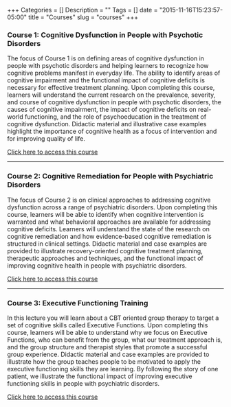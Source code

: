 +++
Categories = []
Description = ""
Tags = []
date = "2015-11-16T15:23:57-05:00"
title = "Courses"
slug = "courses"
+++

### Course 1: Cognitive Dysfunction in People with Psychotic Disorders

The focus of Course 1 is on defining areas of cognitive dysfunction in people with psychotic disorders and helping learners to recognize how cognitive problems manifest in everyday life. The ability to identify areas of cognitive impairment and the functional impact of cognitive deficits is necessary for effective treatment planning. Upon completing this course, learners will understand the current research on the prevalence, severity, and course of cognitive dysfunction in people with psychotic disorders, the causes of cognitive impairment, the impact of cognitive deficits on real-world functioning, and the role of psychoeducation in the treatment of cognitive dysfunction. Didactic material and illustrative case examples highlight the importance of cognitive health as a focus of intervention and for improving quality of life.

<a href="https://collectedmed.com/index.php/article/article/article_display/12/3930" target="_blank" class="btn btn-info">Click here to access this course</a>

----------------------------

### Course 2: Cognitive Remediation for People with Psychiatric Disorders

The focus of Course 2 is on clinical approaches to addressing cognitive dysfunction across a range of psychiatric disorders. Upon completing this course, learners will be able to identify when cognitive intervention is warranted and what behavioral approaches are available for addressing cognitive deficits. Learners will understand the state of the research on cognitive remediation and how evidence-based cognitive remediation is structured in clinical settings. Didactic material and case examples are provided to illustrate recovery-oriented cognitive treatment planning, therapeutic approaches and techniques, and the functional impact of improving cognitive health in people with psychiatric disorders.

<a href="https://collectedmed.com/index.php/article/article/article_display/12/3926" target="_blank" class="btn btn-info">Click here to access this course</a>

----------------------------

### Course 3: Executive Functioning Training

In this lecture you will learn about a CBT oriented group therapy to target a set of cognitive skills called Executive Functions. Upon completing this course, learners will be able to understand why we focus on Executive Functions, who can benefit from the group, what our treatment approach is, and the group structure and therapist styles that promote a successful group experience. Didactic material and case examples are provided to illustrate how the group teaches people to be motivated to apply the executive functioning skills they are learning. By following the story of one patient, we illustrate the functional impact of improving executive functioning skills in people with psychiatric disorders.

<a href="https://collectedmed.com/index.php/article/article/article_display/12/3931" target="_blank" class="btn btn-info">Click here to access this course</a>
